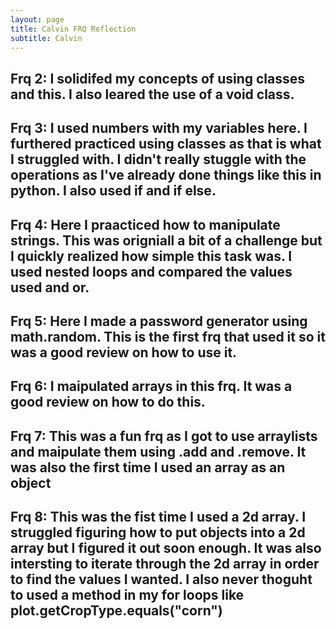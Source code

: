 ```yaml
---
layout: page
title: Calvin FRQ Reflection
subtitle: Calvin
---
```


Frq 2:
I solidifed my concepts of using classes and this. I also leared the use of a void class.
---
Frq 3:
I used numbers with my variables here. I furthered practiced using classes as that is what I struggled with. I didn't really stuggle with the operations as I've already done things like this in python. I also used if and if else.
---
Frq 4:
Here I praacticed how to manipulate strings. This was origniall a bit of a challenge but I quickly realized how simple this task was. I used nested loops and compared the values used and or.
---
Frq 5:
Here I made a password generator using math.random. This is the first frq that used it so it was a good review on how to use it.
---
Frq 6:
I maipulated arrays in this frq. It was a good review on how to do this.
---
Frq 7:
This was a fun frq as I got to use arraylists and maipulate them using .add and .remove. It was also the first time I used an array as an object
---
Frq 8: 
This was the fist time I used a 2d array. I struggled figuring how to put objects into a 2d array but I figured it out soon enough. It was also intersting to iterate through the 2d array in order to find the values I wanted. I also never thoguht to used a method in my for loops like plot.getCropType.equals("corn")
---
